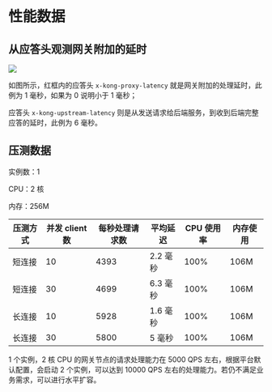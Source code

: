 # 性能数据

## 从应答头观测网关附加的延时

![](https://terminus-paas.oss-cn-hangzhou.aliyuncs.com/paas-doc/2021/08/06/9036125a-d18c-4dfe-8015-bfed3f54890e.png)

如图所示，红框内的应答头 `x-kong-proxy-latency` 就是网关附加的处理延时，此例为 1 毫秒，如果为 0 说明小于 1 毫秒；

应答头 `x-kong-upstream-latency` 则是从发送请求给后端服务，到收到后端完整应答的延时，此例为 6 毫秒。


## 压测数据

实例数：1

CPU：2 核

内存：256M

| 压测方式 | 并发 client 数 | 每秒处理请求数 | 平均延迟 | CPU 使用率 | 内存使用 |
| -------- | -------------- | -------------- | -------- | ---------- | -------- |
| 短连接   | 10             | 4393           | 2.2 毫秒 | 100%       | 106M     |
| 短连接   | 30             | 4699           | 6.3 毫秒 | 100%       | 106M     |
| 长连接   | 10             | 5928           | 1.6 毫秒 | 100%       | 106M     |
| 长连接   | 30             | 5800           | 5 毫秒   | 100%       | 106M     |

1 个实例，2 核 CPU 的网关节点的请求处理能力在 5000 QPS 左右，根据平台默认配置，会启动 2 个实例，可以达到 10000 QPS 左右的处理能力。若仍不满足业务需求，可以进行水平扩容。

